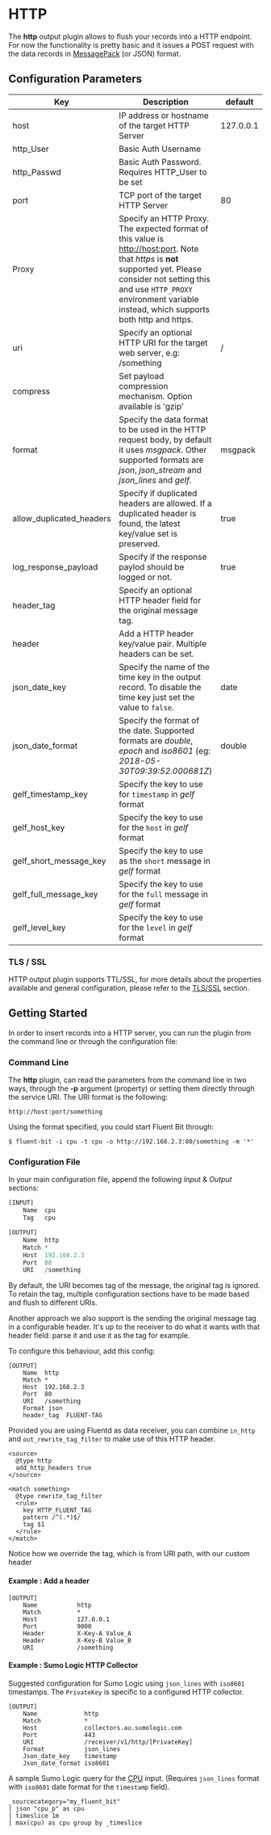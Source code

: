 # HTTP

The **http** output plugin allows to flush your records into a HTTP endpoint. For now the functionality is pretty basic and it issues a POST request with the data records in [MessagePack](http://msgpack.org) (or JSON) format.

## Configuration Parameters

| Key                      | Description                                                                                                                                                                                                                                                            | default   |
| ------------------------ | ---------------------------------------------------------------------------------------------------------------------------------------------------------------------------------------------------------------------------------------------------------------------- | --------- |
| host                     | IP address or hostname of the target HTTP Server                                                                                                                                                                                                                       | 127.0.0.1 |
| http_User                | Basic Auth Username                                                                                                                                                                                                                                                    |           |
| http_Passwd              | Basic Auth Password. Requires HTTP_User to be set                                                                                                                                                                                                                      |           |
| port                     | TCP port of the target HTTP Server                                                                                                                                                                                                                                     | 80        |
| Proxy                    | Specify an HTTP Proxy. The expected format of this value is [http://host:port](http://host/:port). Note that _https_ is **not** supported yet. Please consider not setting this and use `HTTP_PROXY` environment variable instead, which supports both http and https. |           |
| uri                      | Specify an optional HTTP URI for the target web server, e.g: /something                                                                                                                                                                                                | /         |
| compress                 | Set payload compression mechanism. Option available is 'gzip'                                                                                                                                                                                                          |           |
| format                   | Specify the data format to be used in the HTTP request body, by default it uses _msgpack_. Other supported formats are _json_, _json_stream_ and _json_lines_ and _gelf_.                                                                                              | msgpack   |
| allow_duplicated_headers | Specify if duplicated headers are allowed. If a duplicated header is found, the latest key/value set is preserved.                                                                                                                                                     | true      |
| log_response_payload     | Specify if the response paylod should be logged or not.                                                                                                                                                                                                                | true      |
| header_tag               | Specify an optional HTTP header field for the original message tag.                                                                                                                                                                                                    |           |
| header                   | Add a HTTP header key/value pair. Multiple headers can be set.                                                                                                                                                                                                         |           |
| json_date_key            | Specify the name of the time key in the output record. To disable the time key just set the value to `false`.                                                                                                                                                          | date      |
| json_date_format         | Specify the format of the date. Supported formats are _double_, _epoch_ and _iso8601_ (eg: _2018-05-30T09:39:52.000681Z_)                                                                                                                                              | double    |
| gelf_timestamp_key       | Specify the key to use for `timestamp` in _gelf_ format                                                                                                                                                                                                                |           |
| gelf_host_key            | Specify the key to use for the `host` in _gelf_ format                                                                                                                                                                                                                 |           |
| gelf_short_message_key   | Specify the key to use as the `short` message in _gelf_ format                                                                                                                                                                                                         |           |
| gelf_full_message_key    | Specify the key to use for the `full` message in _gelf_ format                                                                                                                                                                                                         |           |
| gelf_level_key           | Specify the key to use for the `level` in _gelf_ format                                                                                                                                                                                                                |           |

### TLS / SSL

HTTP output plugin supports TTL/SSL, for more details about the properties available and general configuration, please refer to the [TLS/SSL](tcp-and-tls.md) section.

## Getting Started

In order to insert records into a HTTP server, you can run the plugin from the command line or through the configuration file:

### Command Line

The **http** plugin, can read the parameters from the command line in two ways, through the **-p** argument (property) or setting them directly through the service URI. The URI format is the following:

```
http://host:port/something
```

Using the format specified, you could start Fluent Bit through:

```
$ fluent-bit -i cpu -t cpu -o http://192.168.2.3:80/something -m '*'
```

### Configuration File

In your main configuration file, append the following _Input_ & _Output_ sections:

```python
[INPUT]
    Name  cpu
    Tag   cpu

[OUTPUT]
    Name  http
    Match *
    Host  192.168.2.3
    Port  80
    URI   /something
```

By default, the URI becomes tag of the message, the original tag is ignored. To retain the tag, multiple configuration sections have to be made based and flush to different URIs.

Another approach we also support is the sending the original message tag in a configurable header. It's up to the receiver to do what it wants with that header field: parse it and use it as the tag for example.

To configure this behaviour, add this config:

```
[OUTPUT]
    Name  http
    Match *
    Host  192.168.2.3
    Port  80
    URI   /something
    Format json
    header_tag  FLUENT-TAG
```

Provided you are using Fluentd as data receiver, you can combine `in_http` and `out_rewrite_tag_filter` to make use of this HTTP header.

```
<source>
  @type http
  add_http_headers true
</source>

<match something>
  @type rewrite_tag_filter
  <rule>
    key HTTP_FLUENT_TAG
    pattern /^(.*)$/
    tag $1
  </rule>
</match>
```

Notice how we override the tag, which is from URI path, with our custom header

#### Example : Add a header

```
[OUTPUT]
    Name           http
    Match          *
    Host           127.0.0.1
    Port           9000
    Header         X-Key-A Value_A
    Header         X-Key-B Value_B
    URI            /something
```

#### Example : Sumo Logic HTTP Collector

Suggested configuration for Sumo Logic using `json_lines` with `iso8601` timestamps. The `PrivateKey` is specific to a configured HTTP collector.

```
[OUTPUT]
    Name             http
    Match            *
    Host             collectors.au.sumologic.com
    Port             443
    URI              /receiver/v1/http/[PrivateKey]
    Format           json_lines
    Json_date_key    timestamp
    Json_date_format iso8601
```

A sample Sumo Logic query for the [CPU](https://github.com/fluent/fluent-bit-docs/tree/16f30161dc4c79d407cd9c586a0c6839d0969d97/pipeline/input/cpu.md) input. (Requires `json_lines` format with `iso8601` date format for the `timestamp` field).

```
_sourcecategory="my_fluent_bit"
| json "cpu_p" as cpu
| timeslice 1m
| max(cpu) as cpu group by _timeslice
```
